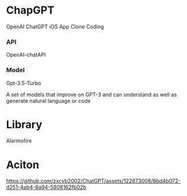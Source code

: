 # ChapGPT

OpenAI ChatGPT iOS App Clone Coding

### API

OpenAI-chatAPI

### Model

Gpt-3.5-Turbo

A set of models that improve on GPT-3 and can understand as well as generate natural language or code

# Library

Alarmofire

# Aciton

https://github.com/zxcvb2002/ChatGPT/assets/122873008/8bd4b072-d251-4ab4-8a94-5808162fb02b
